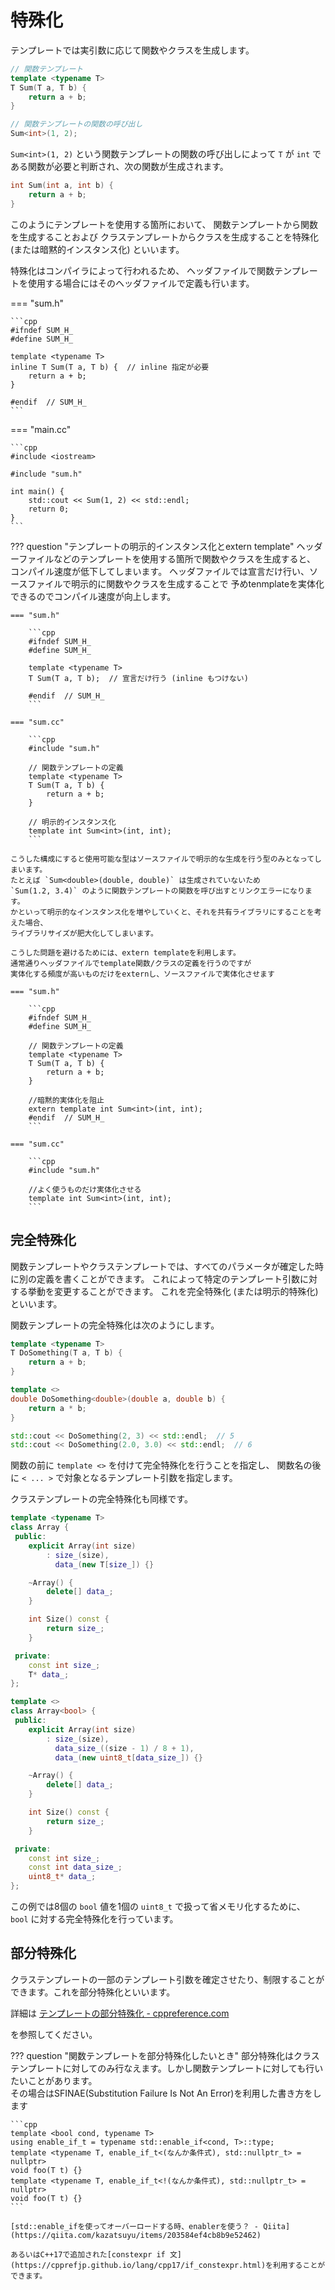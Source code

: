 # 特殊化

テンプレートでは実引数に応じて関数やクラスを生成します。

```cpp
// 関数テンプレート
template <typename T>
T Sum(T a, T b) {
    return a + b;
}

// 関数テンプレートの関数の呼び出し
Sum<int>(1, 2);
```

`Sum<int>(1, 2)` という関数テンプレートの関数の呼び出しによって
`T` が `int` である関数が必要と判断され、次の関数が生成されます。

```cpp
int Sum(int a, int b) {
    return a + b;
}
```

このようにテンプレートを使用する箇所において、
関数テンプレートから関数を生成することおよび
クラステンプレートからクラスを生成することを特殊化 (または暗黙的インスタンス化) といいます。

特殊化はコンパイラによって行われるため、
ヘッダファイルで関数テンプレートを使用する場合にはそのヘッダファイルで定義も行います。

=== "sum.h"

    ```cpp
    #ifndef SUM_H_
    #define SUM_H_

    template <typename T>
    inline T Sum(T a, T b) {  // inline 指定が必要
        return a + b;
    }

    #endif  // SUM_H_
    ```

=== "main.cc"

    ```cpp
    #include <iostream>

    #include "sum.h"

    int main() {
        std::cout << Sum(1, 2) << std::endl;
        return 0;
    }
    ```

??? question "テンプレートの明示的インスタンス化とextern template"
    ヘッダーファイルなどのテンプレートを使用する箇所で関数やクラスを生成すると、
    コンパイル速度が低下してしまいます。
    ヘッダファイルでは宣言だけ行い、ソースファイルで明示的に関数やクラスを生成することで
    予めtenmplateを実体化できるのでコンパイル速度が向上します。

    === "sum.h"

        ```cpp
        #ifndef SUM_H_
        #define SUM_H_

        template <typename T>
        T Sum(T a, T b);  // 宣言だけ行う (inline もつけない)

        #endif  // SUM_H_
        ```

    === "sum.cc"

        ```cpp
        #include "sum.h"

        // 関数テンプレートの定義
        template <typename T>
        T Sum(T a, T b) {
            return a + b;
        }

        // 明示的インスタンス化
        template int Sum<int>(int, int);
        ```

    こうした構成にすると使用可能な型はソースファイルで明示的な生成を行う型のみとなってしまいます。
    たとえば `Sum<double>(double, double)` は生成されていないため
    `Sum(1.2, 3.4)` のように関数テンプレートの関数を呼び出すとリンクエラーになります。
    かといって明示的なインスタンス化を増やしていくと、それを共有ライブラリにすることを考えた場合、
    ライブラリサイズが肥大化してしまいます。

    こうした問題を避けるためには、extern templateを利用します。
    通常通りヘッダファイルでtemplate関数/クラスの定義を行うのですが
    実体化する頻度が高いものだけをexternし、ソースファイルで実体化させます

    === "sum.h"

        ```cpp
        #ifndef SUM_H_
        #define SUM_H_

        // 関数テンプレートの定義
        template <typename T>
        T Sum(T a, T b) {
            return a + b;
        }

        //暗黙的実体化を阻止
        extern template int Sum<int>(int, int);
        #endif  // SUM_H_
        ```

    === "sum.cc"

        ```cpp
        #include "sum.h"

        //よく使うものだけ実体化させる
        template int Sum<int>(int, int);
        ```

## 完全特殊化

関数テンプレートやクラステンプレートでは、すべてのパラメータが確定した時に別の定義を書くことができます。
これによって特定のテンプレート引数に対する挙動を変更することができます。
これを完全特殊化 (または明示的特殊化) といいます。

関数テンプレートの完全特殊化は次のようにします。

```cpp hl_lines="6 7 8 9"
template <typename T>
T DoSomething(T a, T b) {
    return a + b;
}

template <>
double DoSomething<double>(double a, double b) {
    return a * b;
}

std::cout << DoSomething(2, 3) << std::endl;  // 5
std::cout << DoSomething(2.0, 3.0) << std::endl;  // 6
```

関数の前に `template <>` を付けて完全特殊化を行うことを指定し、
関数名の後に `< ... >` で対象となるテンプレート引数を指定します。

クラステンプレートの完全特殊化も同様です。

```cpp hl_lines="21 22"
template <typename T>
class Array {
 public:
    explicit Array(int size)
        : size_(size),
          data_(new T[size_]) {}

    ~Array() {
        delete[] data_;
    }

    int Size() const {
        return size_;
    }

 private:
    const int size_;
    T* data_;
};

template <>
class Array<bool> {
 public:
    explicit Array(int size)
        : size_(size),
          data_size_((size - 1) / 8 + 1),
          data_(new uint8_t[data_size_]) {}

    ~Array() {
        delete[] data_;
    }

    int Size() const {
        return size_;
    }

 private:
    const int size_;
    const int data_size_;
    uint8_t* data_;
};
```

この例では8個の `bool` 値を1個の `uint8_t` で扱って省メモリ化するために、
`bool` に対する完全特殊化を行っています。

## 部分特殊化

クラステンプレートの一部のテンプレート引数を確定させたり、制限することができます。これを部分特殊化といいます。

詳細は
[テンプレートの部分特殊化 - cppreference.com][cppreference_partial_specialization]
    
を参照してください。

[cppreference_partial_specialization]: https://ja.cppreference.com/w/cpp/language/partial_specialization

??? question "関数テンプレートを部分特殊化したいとき"
    部分特殊化はクラステンプレートに対してのみ行なえます。しかし関数テンプレートに対しても行いたいことがあります。  
    その場合はSFINAE(Substitution Failure Is Not An Error)を利用した書き方をします
    
    ```cpp
    template <bool cond, typename T>
    using enable_if_t = typename std::enable_if<cond, T>::type;
    template <typename T, enable_if_t<(なんか条件式), std::nullptr_t> = nullptr>
    void foo(T t) {}
    template <typename T, enable_if_t<!(なんか条件式), std::nullptr_t> = nullptr>
    void foo(T t) {}
    ```
    
    [std::enable_ifを使ってオーバーロードする時、enablerを使う？ - Qiita](https://qiita.com/kazatsuyu/items/203584ef4cb8b9e52462)
    
    あるいはC++17で追加された[constexpr if 文](https://cpprefjp.github.io/lang/cpp17/if_constexpr.html)を利用することができます。
